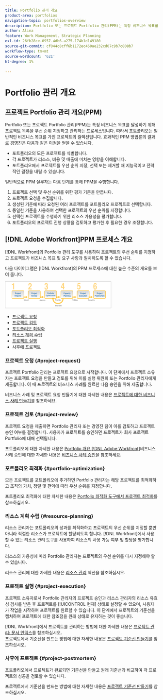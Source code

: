 ```yaml
---
title: Portfolio 관리 개요
product-area: portfolios
navigation-topic: portfolios-overview
description: Portfolio 또는 프로젝트 Portfolio 관리(PPM)는 특정 비즈니스 목표를 달성하기 위해 프로젝트 목록을 우선 순위 지정하고 관리하는 프로세스입니다. 포트폴리오는 일반적인 비즈니스 목표를 가진 프로젝트 모음입니다.
author: Alina
feature: Work Management, Strategic Planning
exl-id: 26fb28ce-0957-4db6-a275-174b1d149180
source-git-commit: cf044c8cff6b1172ec460ae232cd07c9b7c808b7
workflow-type: tm+mt
source-wordcount: '621'
ht-degree: 1%

---
```


# Portfolio 관리 개요

<!--Audited: 12/2023-->

## 프로젝트 Portfolio 관리 개요(PPM)

Portfolio 또는 프로젝트 Portfolio 관리(PPM)는 특정 비즈니스 목표를 달성하기 위해 프로젝트 목록을 우선 순위 지정하고 관리하는 프로세스입니다. 따라서 포트폴리오는 일반적인 비즈니스 목표를 가진 프로젝트의 컬렉션입니다. 효과적인 PPM 방법론의 결과로 경영진은 다음과 같은 이점을 얻을 수 있습니다.

* 포트폴리오의 모든 프로젝트를 식별합니다.
* 각 프로젝트가 리소스, 비용 및 매출에 미치는 영향을 이해합니다.
* 포트폴리오에서 프로젝트를 우선 순위 지정, 선택 또는 제거할 때 지능적이고 전략적인 결정을 내릴 수 있습니다.

일반적으로 PPM 실무자는 다음 단계를 통해 PPM을 수행합니다.

1. 프로젝트 선택 및 우선 순위를 위한 평가 기준을 만듭니다.
1. 프로젝트 요청을 수집합니다.
1. 생성된 기준에 따라 요청된 여러 프로젝트를 포트폴리오 프로젝트로 선택합니다.
1. 동일한 기준을 사용하여 선택한 프로젝트의 우선 순위를 지정합니다.
1. 선택한 프로젝트를 수행하기 위한 리소스 가용성을 평가합니다.
1. 포트폴리오의 프로젝트 진행 상황을 검토하고 평가한 후 필요한 경우 조정합니다.

## [!DNL Adobe Workfront]PPM 프로세스 개요

[!DNL Workfront]의 Portfolio 관리 도구를 사용하여 프로젝트의 우선 순위를 지정하고 프로젝트가 비즈니스 목표 및 요구 사항과 일치하도록 할 수 있습니다.

다음 다이어그램은 [!DNL Workfront]의 PPM 프로세스에 대한 높은 수준의 개요를 보여 줍니다.

![](assets/pm1-350x88.png)

* [프로젝트 요청](#project-request)
* [프로젝트 검토](#project-review)
* [포트폴리오 최적화](#portfolio-optimization)
* [리소스 계획 수립](#resource-planning)
* [프로젝트 실행](#project-execution)
* [사후에 프로젝트](#project-postmortem)

### 프로젝트 요청 {#project-request}

프로젝트 Portfolio 관리는 프로젝트 요청으로 시작합니다. 이 단계에서 프로젝트 소유자는 프로젝트 요청을 만들고 검토를 위해 이를 실행 위원회 또는 Portfolio 관리자에게 제출합니다. 이 때 프로젝트의 비즈니스 사례를 완료한 다음 승인을 위해 제출합니다.

비즈니스 사례 및 프로젝트 요청 만들기에 대한 자세한 내용은 [프로젝트에 대한 비즈니스 사례 만들기](../../../manage-work/projects/define-a-business-case/create-business-case.md)를 참조하세요.

### 프로젝트 검토 {#project-review}

프로젝트 요청을 제출하면 Portfolio 관리자 또는 경영진 팀이 이를 검토하고 프로젝트 승인 여부를 결정합니다. 사용자가 프로젝트를 승인하면 프로젝트가 회사 프로젝트 Portfolio에 대해 선택됩니다.

포트폴리오에 대한 자세한 내용은 [Portfolio 개요 [!DNL Adobe Workfront]](../../../manage-work/portfolios/portfolios-overview/portfolio-overview.md)비즈니스 사례 승인에 대한 자세한 내용은 [비즈니스 사례 승인](../../../manage-work/projects/define-a-business-case/approve-business-case.md)을 참조하세요.

### 포트폴리오 최적화 {#portfolio-optimization}

모든 프로젝트를 포트폴리오에 추가하면 Portfolio 관리자는 해당 프로젝트를 최적화하고 조직의 가치, 정렬 및 편익에 따라 우선 순위를 지정합니다.

포트폴리오 최적화에 대한 자세한 내용은 [Portfolio 최적화 도구에서 프로젝트 최적화](../../../manage-work/portfolios/portfolio-optimizer/optimize-projects-in-portfolio-optimizer.md)를 참조하십시오.

### 리소스 계획 수립 {#resource-planning}

리소스 관리자는 포트폴리오의 성과를 최적화하고 프로젝트의 우선 순위를 지정할 뿐만 아니라 적절한 리소스가 프로젝트에 할당되도록 합니다. [!DNL Workfront]에서 사용할 수 있는 리소스 관리 도구를 사용하여 리소스의 사용 가능 여부 및 할당을 평가합니다.

리소스의 가용성에 따라 Portfolio 관리자는 프로젝트의 우선 순위를 다시 지정해야 할 수 있습니다.

리소스 관리에 대한 자세한 내용은 [리소스 관리](../../../resource-mgmt/manage-resources.md) 섹션을 참조하십시오.

### 프로젝트 실행 {#project-execution}

프로젝트 소유자로서 Portfolio 관리자의 프로젝트 승인과 리소스 관리자의 리소스 유효성 검사를 받은 후 프로젝트를 [!UICONTROL 현재] 상태로 설정할 수 있으며, 사용자가 작업을 시작하여 프로젝트를 완료할 수 있습니다. 이 단계에서 프로젝트의 기준선을 캡처하여 프로젝트에 대한 참조점을 원래 상태로 유지하는 것이 좋습니다.

[!DNL Workfront]에서 프로젝트를 관리하는 방법에 대한 자세한 내용은 [프로젝트 관리: 문서 인덱스](../../../manage-work/projects/manage-projects/manage-projects-overview.md)를 참조하십시오.\
프로젝트에서 기준선을 만드는 방법에 대한 자세한 내용은 [프로젝트 기준선 만들기](../../../manage-work/projects/create-projects/create-baselines.md)를 참조하십시오.

### 사후에 프로젝트 {#project-postmortem}

포트폴리오에서 프로젝트가 완료되면 기준선을 만들고 원래 기준선과 비교하여 각 프로젝트의 성공을 검토할 수 있습니다.

프로젝트에서 기준선을 만드는 방법에 대한 자세한 내용은 [프로젝트 기준선 만들기](../../../manage-work/projects/create-projects/create-baselines.md)를 참조하십시오.
